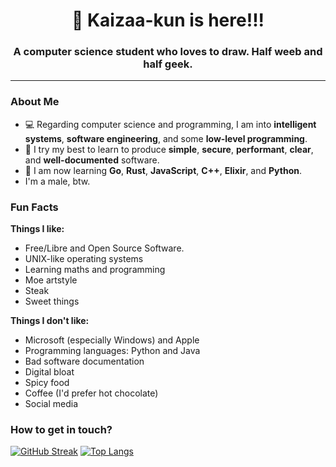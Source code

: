 <h1 align="center"> 
   👋️ Kaizaa-kun is here!!! 
</h1>

<h3 align="center">
   A computer science student who loves to draw. Half weeb and half geek.
</h3>

---

<h3>About Me</h3>

- 💻 Regarding computer science and programming, I am into **intelligent systems**, **software engineering**, and some **low-level programming**.
- 💪 I try my best to learn to produce **simple**, **secure**, **performant**, **clear**, and **well-documented** software. 
- 🌱 I am now learning **Go**, **Rust**, **JavaScript**, **C++**, **Elixir**, and **Python**.
- I'm a male, btw.

<h3>Fun Facts</h3>

**Things I like:**
   - Free/Libre and Open Source Software.
   - UNIX-like operating systems
   - Learning maths and programming
   - Moe artstyle
   - Steak
   - Sweet things

**Things I don't like:**
   - Microsoft (especially Windows) and Apple
   - Programming languages: Python and Java
   - Bad software documentation
   - Digital bloat
   - Spicy food
   - Coffee (I'd prefer hot chocolate)
   - Social media

<h3>How to get in touch?</h3>

[![GitHub Streak](http://github-readme-streak-stats.herokuapp.com?user=kaizaadesuka&theme=dark&background=000000)](https://git.io/streak-stats)
[![Top Langs](https://github-readme-stats.vercel.app/api/top-langs/?username=kaizaadesuka&layout=compact&theme=vision-friendly-dark)](https://github.com/anuraghazra/github-readme-stats)
